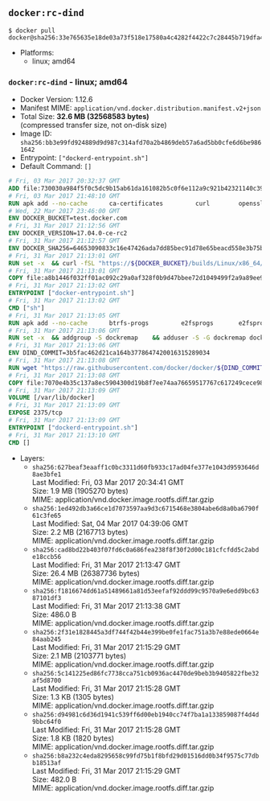 ## `docker:rc-dind`

```console
$ docker pull docker@sha256:33e765635e18de03a73f518e17580a4c4282f4422c7c28445b719dfa45820839
```

-	Platforms:
	-	linux; amd64

### `docker:rc-dind` - linux; amd64

-	Docker Version: 1.12.6
-	Manifest MIME: `application/vnd.docker.distribution.manifest.v2+json`
-	Total Size: **32.6 MB (32568583 bytes)**  
	(compressed transfer size, not on-disk size)
-	Image ID: `sha256:bb3e99fd924889d9d987c314afd70a2b4869deb57a6ad5bb0cfe6d6be9861642`
-	Entrypoint: `["dockerd-entrypoint.sh"]`
-	Default Command: `[]`

```dockerfile
# Fri, 03 Mar 2017 20:32:37 GMT
ADD file:730030a984f5f0c5dc9b15ab61da161082b5c0f6e112a9c921b42321140c3927 in / 
# Fri, 03 Mar 2017 21:48:10 GMT
RUN apk add --no-cache 		ca-certificates 		curl 		openssl
# Wed, 22 Mar 2017 23:46:00 GMT
ENV DOCKER_BUCKET=test.docker.com
# Fri, 31 Mar 2017 21:12:56 GMT
ENV DOCKER_VERSION=17.04.0-ce-rc2
# Fri, 31 Mar 2017 21:12:57 GMT
ENV DOCKER_SHA256=64653090833c16e47426ada7dd85bec91d78e65beacd558e3b75ba4950e7be79
# Fri, 31 Mar 2017 21:13:01 GMT
RUN set -x 	&& curl -fSL "https://${DOCKER_BUCKET}/builds/Linux/x86_64/docker-${DOCKER_VERSION}.tgz" -o docker.tgz 	&& echo "${DOCKER_SHA256} *docker.tgz" | sha256sum -c - 	&& tar -xzvf docker.tgz 	&& mv docker/* /usr/local/bin/ 	&& rmdir docker 	&& rm docker.tgz 	&& docker -v
# Fri, 31 Mar 2017 21:13:01 GMT
COPY file:a8b1446f032ff01ac092c29a0af328f0b9d47bbee72d1049499f2a9a89ee988a in /usr/local/bin/ 
# Fri, 31 Mar 2017 21:13:02 GMT
ENTRYPOINT ["docker-entrypoint.sh"]
# Fri, 31 Mar 2017 21:13:02 GMT
CMD ["sh"]
# Fri, 31 Mar 2017 21:13:05 GMT
RUN apk add --no-cache 		btrfs-progs 		e2fsprogs 		e2fsprogs-extra 		iptables 		xfsprogs 		xz
# Fri, 31 Mar 2017 21:13:06 GMT
RUN set -x 	&& addgroup -S dockremap 	&& adduser -S -G dockremap dockremap 	&& echo 'dockremap:165536:65536' >> /etc/subuid 	&& echo 'dockremap:165536:65536' >> /etc/subgid
# Fri, 31 Mar 2017 21:13:06 GMT
ENV DIND_COMMIT=3b5fac462d21ca164b3778647420016315289034
# Fri, 31 Mar 2017 21:13:08 GMT
RUN wget "https://raw.githubusercontent.com/docker/docker/${DIND_COMMIT}/hack/dind" -O /usr/local/bin/dind 	&& chmod +x /usr/local/bin/dind
# Fri, 31 Mar 2017 21:13:08 GMT
COPY file:7070e4b35c137a8ec5904300d19b8f7ee74aa76659517767c617249cece98a4a in /usr/local/bin/ 
# Fri, 31 Mar 2017 21:13:09 GMT
VOLUME [/var/lib/docker]
# Fri, 31 Mar 2017 21:13:09 GMT
EXPOSE 2375/tcp
# Fri, 31 Mar 2017 21:13:09 GMT
ENTRYPOINT ["dockerd-entrypoint.sh"]
# Fri, 31 Mar 2017 21:13:10 GMT
CMD []
```

-	Layers:
	-	`sha256:627beaf3eaaff1c0bc3311d60fb933c17ad04fe377e1043d9593646d8ae3bfe1`  
		Last Modified: Fri, 03 Mar 2017 20:34:41 GMT  
		Size: 1.9 MB (1905270 bytes)  
		MIME: application/vnd.docker.image.rootfs.diff.tar.gzip
	-	`sha256:1ed492db3a66ce1d7073597aa9d3c6715468e3804abe6d8a0ba6790f61c3fe65`  
		Last Modified: Sat, 04 Mar 2017 04:39:06 GMT  
		Size: 2.2 MB (2167713 bytes)  
		MIME: application/vnd.docker.image.rootfs.diff.tar.gzip
	-	`sha256:cad8bd22b403f07fd6c0a686fea238f8f30f2d00c181cfcfdd5c2abde18ccb56`  
		Last Modified: Fri, 31 Mar 2017 21:13:47 GMT  
		Size: 26.4 MB (26387736 bytes)  
		MIME: application/vnd.docker.image.rootfs.diff.tar.gzip
	-	`sha256:f1816674dd61a51489661a81d53eefaf92ddd99c9570a9e6edd9bc6387101df3`  
		Last Modified: Fri, 31 Mar 2017 21:13:38 GMT  
		Size: 486.0 B  
		MIME: application/vnd.docker.image.rootfs.diff.tar.gzip
	-	`sha256:2f31e1828445a3df744f42b44e399be0fe1fac751a3b7e88ede0664e84aab245`  
		Last Modified: Fri, 31 Mar 2017 21:15:29 GMT  
		Size: 2.1 MB (2103771 bytes)  
		MIME: application/vnd.docker.image.rootfs.diff.tar.gzip
	-	`sha256:5c141225ed86fc7738cca751cb0936ac4470de9beb3b9405822fbe32af5d8700`  
		Last Modified: Fri, 31 Mar 2017 21:15:28 GMT  
		Size: 1.3 KB (1305 bytes)  
		MIME: application/vnd.docker.image.rootfs.diff.tar.gzip
	-	`sha256:d94981c6d36d1941c539ff6d00eb1940cc74f7ba1a133859087f4d4d9bbc64f0`  
		Last Modified: Fri, 31 Mar 2017 21:15:28 GMT  
		Size: 1.8 KB (1820 bytes)  
		MIME: application/vnd.docker.image.rootfs.diff.tar.gzip
	-	`sha256:b8a232c4eda8295658c99fd75b1f8bfd29d01516dd0b34f9575c77dbb18513af`  
		Last Modified: Fri, 31 Mar 2017 21:15:29 GMT  
		Size: 482.0 B  
		MIME: application/vnd.docker.image.rootfs.diff.tar.gzip
